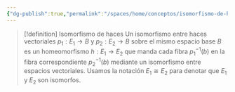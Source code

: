 ```yaml
---
{"dg-publish":true,"permalink":"/spaces/home/conceptos/isomorfismo-de-haces-vectoriales/"}
---
```


> [!definition] Isomorfismo de haces 
> Un isomorfismo entre haces vectoriales $p_{1}: E_{1} \to B$ y $p_{2}: E_{2} \to B$ sobre el mismo espacio base $B$ es un homeomorfismo $h:E_{1} \to E_{2}$ que manda cada fibra $p_{1}^{-1}(b)$ en la fibra correspondiente $p_{2}^{-1}(b)$ mediante un isomorfismo entre espacios vectoriales. Usamos la notación $E_{1} \cong E_{2}$ para denotar que $E_{1}$ y $E_{2}$ son isomorfos.